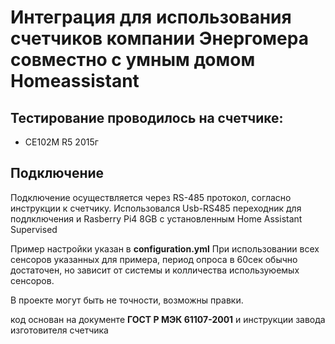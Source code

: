 # Интеграция для использования счетчиков компании Энергомера совместно с умным домом Homeassistant

## Тестирование проводилось на счетчике:
 - СЕ102М R5 2015г 

## Подключение
Подключение осуществляется через RS-485 протокол, согласно инструкции к счетчику. Использовался Usb-RS485 переходник
для подлключения и Rasberry Pi4 8GB с установленным Home Assistant Supervised

Пример настройки указан в __configuration.yml__
При использовании всех сенсоров указанных для примера, период опроса в 60сек обычно достаточен, но зависит от
системы и колличества используюемых сенсоров.

В проекте могут быть не точности, возможны правки.

код основан на документе __ГОСТ Р МЭК 61107-2001__ и инструкции завода изготовителя счетчика